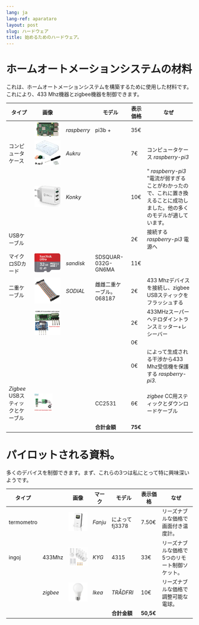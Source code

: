 ```yaml
---
lang: ja
lang-ref: aparataro
layout: post
slug: ハードウェア
title: 始めるためのハードウェア。
---
```

   
# ホームオートメーションシステムの材料

これは、ホームオートメーションシステムを構築するために使用した材料です。これにより、433 Mhz機器とzigbee機器を制御できます。

|タイプ|画像||モデル|表示価格|なぜ|
| --- | --- | --- | --- | --- | --- | 
||![](/public/pi.jpg) | _raspberry_ |pi3b +| 35€ ||
|コンピュータケース|![](/public/loĝejo.jpg) | _Aukru_ | | 7€ |コンピュータケース _raspberry-pi3_ |
||![](/public/elektroprovizo.jpg) | _Konky_ | | 10€ |" _raspberry-pi3_ "電流が弱すぎることがわかったので、これに置き換えることに成功しました。他の多くのモデルが適しています。|
|USBケーブル|  |  || 2€ |接続する _raspberry-pi3_ 電源へ|
|マイクロSDカード|![](/public/SD.jpg) | _sandisk_ | SDSQUAR-032G-GN6MA | 11€ ||
|二重ケーブル|![](/public/dupont.jpg) | _SODIAL_ |雌雌二重ケーブル。 068187| 2€|433 Mhzデバイスを接続し、zigbee USBスティックをフラッシュする|
||![](/public/dissendilo-ricevilo-433Mhz.jpg) | || 2€ |433MHzスーパーヘテロダイントランスミッター+レシーバー|
|| | || 0€ ||
|| | || 0€ |によって生成される干渉から433 Mhz受信機を保護する _raspberry-pi3_.|
|  _Zigbee_ USBスティックとケーブル|![](/public/cc2531+kablo.jpg) |  | CC2531|6€ | _zigbee_ CC用スティックとダウンロードケーブル|
| | | | **合計金額** | **75€** | 



# パイロットされる資料。

多くのデバイスを制御できます。まず、これらの3つは私にとって特に興味深いようです。

|タイプ||画像|マーク|モデル|表示価格|なぜ|
| --- | --- | --- | --- | --- | --- | --- |
| termometro || ![](/public/fanju.jpeg)| _Fanju_ |によってfj3378| 7.50€|リーズナブルな価格で画面付き温度計。|
| ingoj |433Mhz|![](/public/KYG.jpg)| _KYG_ | 4315 | 33€ |リーズナブルな価格で5つのリモート制御ソケット。|
|| _zigbee_ |![](/public/tradfri.jpg)| _Ikea_ | _TRÅDFRI_| 10€ |リーズナブルな価格で調整可能な電球。|
| | | | | **合計金額** | **50,5€** | |

